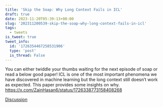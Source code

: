 ```yaml
---
title: 'Skip the Soap: Why Long Context Fails in ICL'
draft: true
date: 2023-11-20T05:39:13+00:00
slug: '202311200539-skip-the-soap-why-long-context-fails-in-icl'
tags:
  - tweets
is_tweet: true
tweet_info:
  id: '1726354467258531906'
  type: 'post'
  is_thread: False
---
```




You can either twiddle your thumbs waiting for the next episode of soap or read a below good paper! ICL is one of the most important phenomena we have discovered in machine learning but the long context still doesn’t work as expected. This paper provides some insights on why. <https://x.com/ZainHasan6/status/1726338773158408268>

[Discussion](https://x.com/sytelus/status/1726354467258531906)
